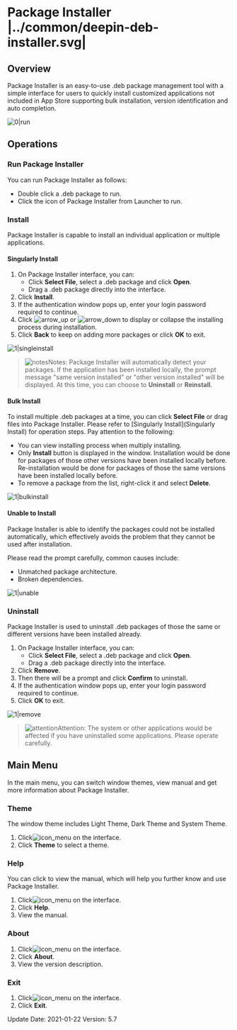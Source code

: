 # Package Installer |../common/deepin-deb-installer.svg|

## Overview

Package Installer is an easy-to-use .deb package management tool with a simple interface for users to quickly install customized applications not included in App Store supporting bulk installation, version identification and auto completion.  

![0|run](jpg/run.png)


## Operations

### Run Package Installer

You can run Package Installer as follows:

- Double click a .deb package to run.
- Click the icon of Package Installer from Launcher to run. 

### Install

Package Installer is capable to install an individual application or multiple applications.

#### Singularly Install

1. On Package Installer interface, you can:
   - Click **Select File**, select a .deb package and click **Open**.
   - Drag a .deb package directly into the interface.
2. Click **Install**.
3. If the authentication window pops up, enter your login password required to continue.
4. Click ![arrow_up](icon/arrow_up.svg) or ![arrow_down](icon/arrow_down.svg) to display or collapse the installing process during installation.
5. Click **Back** to keep on adding more packages or click **OK** to exit.

![1|singleinstall](jpg/singleinstall.png)

>![notes](icon/notes.svg)Notes: Package Installer will automatically detect your packages. If the application has been installed locally, the prompt message "same version installed" or "other version installed" will be displayed. At this time, you can choose to **Uninstall** or **Reinstall**.

#### Bulk Install

To install multiple .deb packages at a time, you can click **Select File** or drag files into Package Installer. Please refer to [Singularly Install](Singularly Install) for operation steps. Pay attention to the following:

- You can view installing process when multiply installing.
- Only **Install** button is displayed in the window. Installation would be done for packages of those other versions have been installed locally before. Re-installation would be done for packages of those the same versions have been installed locally before.
- To remove a package from the list, right-click it and select **Delete**. 

![1|bulkinstall](jpg/bulkinstall.png)

#### Unable to Install

Package Installer is able to identify the packages could not be installed automatically, which effectively avoids the problem that they cannot be used after installation.

Please read the prompt carefully, common causes include: 

- Unmatched package architecture.
- Broken dependencies.

![1|unable](jpg/unable.png)

### Uninstall

Package Installer is used to uninstall .deb packages of those the same or different versions have been installed already. 

1. On Package Installer interface, you can:
   - Click **Select File**, select a .deb package and click **Open**.
   - Drag a .deb package directly into the interface.
2. Click **Remove**.
3. Then there will be a prompt and click **Confirm** to uninstall.
4. If the authentication window pops up, enter your login password required to continue.
5. Click **OK** to exit.

![1|remove](jpg/remove.png)

> ![attention](icon/attention.svg)Attention: The system or other applications would be affected if you have uninstalled some applications. Please operate carefully. 

## Main Menu

In the main menu, you can switch window themes, view manual and get more information about Package Installer.

### Theme

The window theme includes Light Theme, Dark Theme and System Theme.

1.   Click![icon_menu](icon/icon_menu.svg) on the interface.
2.   Click **Theme** to select a theme.

### Help

You can click to view the manual, which will help you further know and use Package Installer.

1. Click![icon_menu](icon/icon_menu.svg) on the interface.
2. Click **Help**.
3. View the manual.

### About

1. Click![icon_menu](icon/icon_menu.svg) on the interface.
2. Click **About**.
3. View the version description.

### Exit

1. Click![icon_menu](icon/icon_menu.svg) on the interface.
2. Click **Exit**.

<div class="version-info"><span>Update Date: 2021-01-22</span><span> Version: 5.7</span></div>